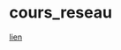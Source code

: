 # cours_reseau
[lien](https://github.com/Simplon-AlainCaupin/cours_reseau/blob/main/cours_reseau.md)
